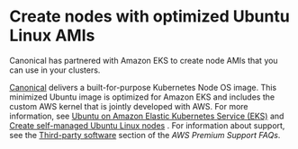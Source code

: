# Create nodes with optimized Ubuntu Linux AMIs<a name="eks-partner-amis"></a>

Canonical has partnered with Amazon EKS to create node AMIs that you can use in your clusters\.

[Canonical](https://www.canonical.com/) delivers a built\-for\-purpose Kubernetes Node OS image\. This minimized Ubuntu image is optimized for Amazon EKS and includes the custom AWS kernel that is jointly developed with AWS\. For more information, see [Ubuntu on Amazon Elastic Kubernetes Service \(EKS\)](https://cloud-images.ubuntu.com/aws-eks/) and [Create self\-managed Ubuntu Linux nodes](launch-node-ubuntu.md) \. For information about support, see the [Third\-party software](https://aws.amazon.com/premiumsupport/faqs/#Third-party_software) section of the *AWS Premium Support FAQs*\.